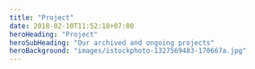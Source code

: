 ```yaml
---
title: "Project"
date: 2018-02-10T11:52:18+07:00
heroHeading: "Project"
heroSubHeading: "Our archived and ongoing projects"
heroBackground: "images/istockphoto-1327569483-170667a.jpg"
---
```

